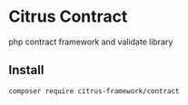 # Citrus Contract
php contract framework and validate library

## Install
```
composer require citrus-framework/contract
```